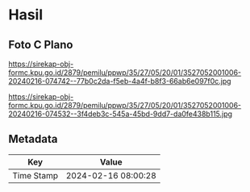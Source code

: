 # Hasil

## Foto C Plano

https://sirekap-obj-formc.kpu.go.id/2879/pemilu/ppwp/35/27/05/20/01/3527052001006-20240216-074742--77b0c2da-f5eb-4a4f-b8f3-66ab6e097f0c.jpg

https://sirekap-obj-formc.kpu.go.id/2879/pemilu/ppwp/35/27/05/20/01/3527052001006-20240216-074532--3f4deb3c-545a-45bd-9dd7-da0fe438b115.jpg


## Metadata

| Key        | Value               |
| ---------- | ------------------- |
| Time Stamp | 2024-02-16 08:00:28 |



